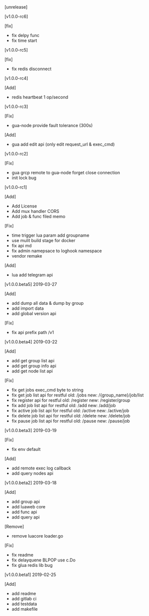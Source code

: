 [unrelease]

[v1.0.0-rc6]

[fix]

* fix delpy func
* fix time start

[v1.0.0-rc5]

[fix]

* fix redis disconnect


[v1.0.0-rc4]

[Add]

* redis heartbeat 1 op/second


[v1.0.0-rc3]

[Fix]

* gua-node provide fault tolerance (300s)

[Add]

* gua add edit api (only edit request_url & exec_cmd)


[v1.0.0-rc2]

[Fix]

* gua grcp remote to gua-node forget close connection
* init lock bug


[v1.0.0-rc1]

[Add]

* Add License
* Add mux handler CORS 
* Add job & func filed memo

[Fix]

* time trigger lua param add groupname
* use mulit build stage for docker
* fix api md
* fix admin namepsace to loghook namespace
* vendor remake


[Add]

* lua add telegram api



[v1.0.0.beta5] 2019-03-27

[Add]

* add dump all data & dump by group
* add import data
* add global version api


[Fix]

* fix api prefix path /v1



[v1.0.0.beta4] 2019-03-22

[Add]

* add get group list api
* add get group info api
* add get node list api

[Fix]

* fix get jobs  exec_cmd byte to string
* fix get job list api for restful old: /jobs    new: /{group_name}/job/list
* fix register api for restful old: /register    new: /register/group
* fix add job list api for restful old: /add    new: /add/job
* fix active job list api for restful old: /active    new: /active/job
* fix delete job list api for restful old: /delete    new: /delete/job
* fix pause job list api for restful old: /pause    new: /pause/job





[v1.0.0.beta3] 2019-03-19

[Fix]

* fix env default

[Add]

* add remote exec log callback
* add query nodes api



[v1.0.0.beta2] 2019-03-18

[Add]
* add group api
* add luaweb core
* add func api
* add query api


[Remove]
* remove luacore loader.go

[Fix]
* fix readme
* fix delayquene BLPOP use c.Do
* fix glua redis lib bug

[v1.0.0.beta1] 2019-02-25

[Add]

* add readme
* add gitlab ci
* add testdata
* add makefile
